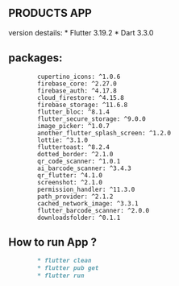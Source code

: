 ## PRODUCTS APP

   version destails:
         * Flutter 3.19.2
         * Dart 3.3.0

         
 ## packages:
            cupertino_icons: ^1.0.6
            firebase_core: ^2.27.0
            firebase_auth: ^4.17.8
            cloud_firestore: ^4.15.8
            firebase_storage: ^11.6.8
            flutter_bloc: ^8.1.4
            flutter_secure_storage: ^9.0.0
            image_picker: ^1.0.7
            another_flutter_splash_screen: ^1.2.0
            lottie: ^3.1.0
            fluttertoast: ^8.2.4
            dotted_border: ^2.1.0
            qr_code_scanner: ^1.0.1
            ai_barcode_scanner: ^3.4.3
            qr_flutter: ^4.1.0
            screenshot: ^2.1.0
            permission_handler: ^11.3.0
            path_provider: ^2.1.2
            cached_network_image: ^3.3.1
            flutter_barcode_scanner: ^2.0.0
            downloadsfolder: ^0.1.1

  ## How to run App ?
```markdown
        * flutter clean
        * flutter pub get
        * flutter run
```


        
